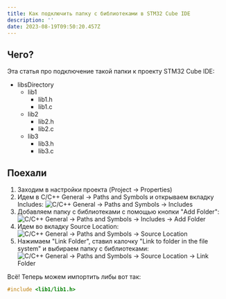 ```yaml
---
title: Как подключить папку с библиотеками в STM32 Cube IDE
description: ''
date: 2023-08-19T09:50:20.457Z
---
```


## Чего?

Эта статья про подключение такой папки к проекту STM32 Cube IDE:

- libsDirectory
  - lib1
    - lib1.h
    - lib1.c
  - lib2
    - lib2.h
    - lib2.c
  - lib3
    - lib3.h
    - lib3.c

## Поехали

1. Заходим в настройки проекта (Project -> Properties)
2. Идем в C/C++ General -> Paths and Symbols и открываем вкладку Includes:
   ![C/C++ General -> Paths and Symbols -> Includes](/uploads/how-to-connect-dir-with-libs-in-stm32-cube-ide/project-properties-paths.png)
3. Добавляем папку с библиотеками с помощью кнопки "Add Folder":
   ![C/C++ General -> Paths and Symbols -> Includes -> Add Folder](/uploads/how-to-connect-dir-with-libs-in-stm32-cube-ide/project-properties-paths-add-lib.png)
4. Идем во вкладку Source Location:
   ![C/C++ General -> Paths and Symbols -> Source Location](/uploads/how-to-connect-dir-with-libs-in-stm32-cube-ide/project-properties-paths-source.png)
5. Нажимаем "Link Folder", ставил калочку "Link to folder in the file system" и выбираем папку с библиотеками:
   ![C/C++ General -> Paths and Symbols -> Source Location -> Link Folder](/uploads/how-to-connect-dir-with-libs-in-stm32-cube-ide/project-properties-paths-source-add-lib.png)

Всё! Теперь можем импортить либы вот так:

```c
#include <lib1/lib1.h>
```
